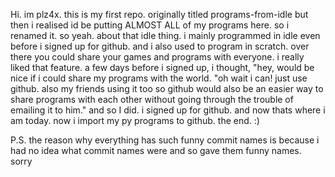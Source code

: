 Hi. im plz4x.
this is my first repo. originally titled programs-from-idle but then i realised id be putting ALMOST ALL of my programs here. so i renamed it.
so yeah. about that idle thing. i mainly programmed in idle even before i signed up for github.
and i also used to program in scratch. over there you could share your games and programs with everyone. i really liked that feature.
a few days before i signed up, i thought, "hey, would be nice if i could share my programs with the world.
"oh wait i can! just use github. also my friends using it too so github would also be an easier way to share programs with each other without going through the trouble of emailing it to him."
and so I did. i signed up for github. and now thats where i am today. now i import my py programs to github.
the end.
:)

P.S. the reason why everything has such funny commit names is because i had no idea what commit names were and so gave them funny names. sorry
